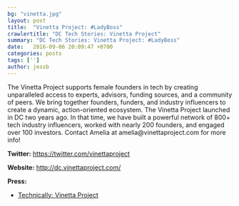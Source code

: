 ```yaml
---
bg: "vinetta.jpg"
layout: post
title:  "Vinetta Project: #LadyBoss"
crawlertitle: "DC Tech Stories: Vinetta Project"
summary: "DC Tech Stories: Vinetta Project: #LadyBoss"
date:   2016-09-06 20:09:47 +0700
categories: posts
tags: ['']
author: jessb
---
```


<p class="no-margin">The Vinetta Project supports female founders in tech by creating unparalleled access to experts, advisors, funding sources, and a community of peers. We bring together founders, funders, and industry influencers to create a dynamic, action-oriented ecosystem. The Vinetta Project launched in DC two years ago. In that time, we have built a powerful network of 800+ tech industry influencers, worked with nearly 200 founders, and engaged over 100 investors. Contact Amelia at
amelia@vinettaproject.com for more info!</p>


<p><strong>Twitter:</strong> <a href="https://twitter.com/vinettaproject ">https://twitter.com/vinettaproject </a></p> 
<p><strong>Website:</strong> <a href="http://dc.vinettaproject.com/  ">http://dc.vinettaproject.com/  </a></p>
<p><strong>Press:</strong>
    <ul class="no-bullets">
    <li><a class="red"  href="https://technical.ly/dc/2016/02/10/vinetta-project-dc-venture-capital/ ">Technically: Vinetta Project</a></li>
    </ul> 
</p>
